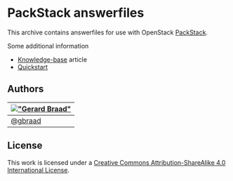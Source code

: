 PackStack answerfiles
=====================

This archive contains answerfiles for use with OpenStack [PackStack][packstack].

Some additional information

  * [Knowledge-base][knowledge base] article
  * [Quickstart][quickstart]


Authors
-------

| [!["Gerard Braad"](http://gravatar.com/avatar/e466994eea3c2a1672564e45aca844d0.png?s=60)](http://gbraad.nl "Gerard Braad <me@gbraad.nl>") |
|---|
| [@gbraad](https://twitter.com/gbraad)  |


License
-------

This work is licensed under a [Creative Commons Attribution-ShareAlike 4.0 International License](http://creativecommons.org/licenses/by-sa/4.0/).

[packstack]: https://wiki.openstack.org/wiki/Packstack
[knowledge base]: https://gitlab.com/gbraad/knowledge-base/blob/master/technology/openstack/packstack.md
[quickstart]: https://www.rdoproject.org/install/quickstart/#Step_2:_Install_Packstack_Installer
